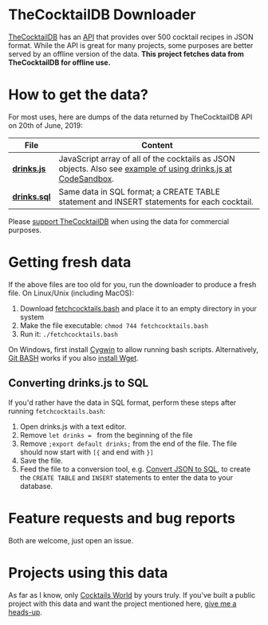 # TheCocktailDB Downloader

[TheCocktailDB](https://thecocktaildb.com/) has an [API](https://thecocktaildb.com/api.php) that provides over 500 cocktail recipes in JSON format. While the API is great for many projects, some purposes are better served by an offline version of the data. **This project fetches data from TheCocktailDB for offline use.**

# How to get the data?
For most uses, here are dumps of the data returned by TheCocktailDB API on 20th of June, 2019:

|File|Content|
|----|-------|
|**[drinks.js](https://raw.githubusercontent.com/lauriharpf/thecocktaildb-downloader/master/drinks.js)**|JavaScript array of all of the cocktails as JSON objects. Also see [example of using drinks.js at CodeSandbox](https://codesandbox.io/s/6wql1zz9on). 
|**[drinks.sql](https://raw.githubusercontent.com/lauriharpf/thecocktaildb-downloader/master/drinks.sql)**|Same data in SQL format; a CREATE TABLE statement and INSERT statements for each cocktail.

Please [support TheCocktailDB](https://www.patreon.com/thedatadb) when using the data for commercial purposes.

# Getting fresh data
If the above files are too old for you, run the downloader to produce a fresh file. On Linux/Unix (including MacOS):

1. Download [fetchcocktails.bash](https://raw.githubusercontent.com/lauriharpf/thecocktaildb-downloader/master/fetchcocktails.bash) and place it to an empty directory in your system
2. Make the file executable: `chmod 744 fetchcocktails.bash`
3. Run it: `./fetchcocktails.bash`

On Windows, first install [Cygwin](http://www.cygwin.com/) to allow running bash scripts. Alternatively, [Git BASH](https://gitforwindows.org/) works if you also [install Wget](https://gist.github.com/evanwill/0207876c3243bbb6863e65ec5dc3f058).

## Converting drinks.js to SQL
If you'd rather have the data in SQL format, perform these steps after running `fetchcocktails.bash`:

1. Open drinks.js with a text editor.
2. Remove `let drinks = ` from the beginning of the file
3. Remove `;export default drinks;` from the end of the file. The file should now start with `[{` and end with `}]`
4. Save the file. 
5. Feed the file to a conversion tool, e.g. [Convert JSON to SQL](http://convertjson.com/json-to-sql.htm), to create the `CREATE TABLE` and `INSERT` statements to enter the data to your database.

# Feature requests and bug reports
Both are welcome, just open an issue.

# Projects using this data
As far as I know, only [Cocktails World](https://github.com/lauriharpf/cocktails) by yours truly. If you've built a public project with this data and want the project mentioned here, [give me a heads-up](https://github.com/lauriharpf).
